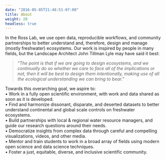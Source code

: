 ```yaml
---
date: "2016-05-05T21:48:51-07:00"
title: About
weight: 20
headless: true
---
```


In the Ross Lab, we use open data, reproducible workflows, and community partnerships to better understand and, therefore, design and manage (mostly freshwater) ecosystems. Our work is inspired by people in many fields, but the Landscape Architect John Tillman Lyle may have said it best:

> *"The point is that if we are going to design ecosystems, and we continually do so whether we care to face all of the implications or not, then it will be best to design them intentionally, making use of all the ecological understanding we can bring to bear."*

Towards this overarching goal, we aspire to: 
<br>
• Work in a fully open scientific environment, with work and data shared as soon as it is developed.
<br>
• Find and harmonize dissonant, disparate, and deserted datasets to better understand continental and global scale controls on freshwater ecosystems. 
<br>
• Build partnerships with local & regional water resource managers, and guide our research questions around their needs. 
<br>
• Democratize insights from complex data through careful and compelling visualizations, videos, and other media.
<br>
• Mentor and train students to work in a broad array of fields using modern open science and data science techniques.
<br>
• Foster a just, equitable, diverse, and inclusive scientific community.